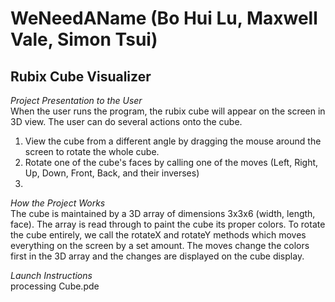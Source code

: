 # WeNeedAName (Bo Hui Lu, Maxwell Vale, Simon Tsui)

## Rubix Cube Visualizer

*Project Presentation to the User*
</br>
When the user runs the program, the rubix cube will appear on the screen in 3D view. The user can do several actions onto the cube.
1. View the cube from a different angle by dragging the mouse around the screen to rotate the whole cube.
2. Rotate one of the cube's faces by calling one of the moves (Left, Right, Up, Down, Front, Back, and their inverses)
3. 

*How the Project Works*
</br>
The cube is maintained by a 3D array of dimensions 3x3x6 (width, length, face). The array is read through to paint the cube its proper colors. To rotate the cube entirely, we call the rotateX and rotateY methods which moves everything on the screen by a set amount. The moves change the colors first in the 3D array and the changes are displayed on the cube display.


*Launch Instructions*
</br>
processing Cube.pde


